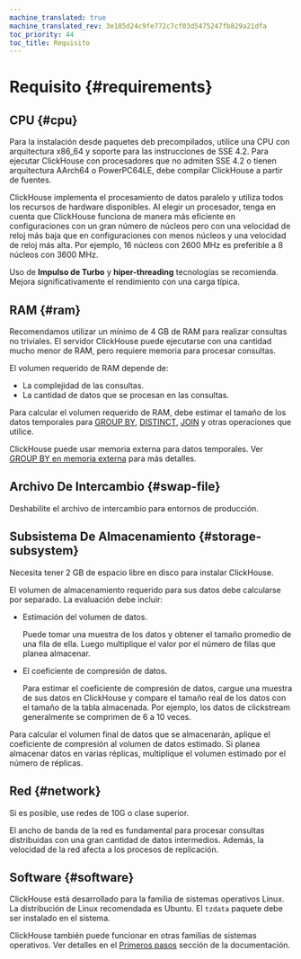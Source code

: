 ```yaml
---
machine_translated: true
machine_translated_rev: 3e185d24c9fe772c7cf03d5475247fb829a21dfa
toc_priority: 44
toc_title: Requisito
---
```


# Requisito {#requirements}

## CPU {#cpu}

Para la instalación desde paquetes deb precompilados, utilice una CPU con arquitectura x86\_64 y soporte para las instrucciones de SSE 4.2. Para ejecutar ClickHouse con procesadores que no admiten SSE 4.2 o tienen arquitectura AArch64 o PowerPC64LE, debe compilar ClickHouse a partir de fuentes.

ClickHouse implementa el procesamiento de datos paralelo y utiliza todos los recursos de hardware disponibles. Al elegir un procesador, tenga en cuenta que ClickHouse funciona de manera más eficiente en configuraciones con un gran número de núcleos pero con una velocidad de reloj más baja que en configuraciones con menos núcleos y una velocidad de reloj más alta. Por ejemplo, 16 núcleos con 2600 MHz es preferible a 8 núcleos con 3600 MHz.

Uso de **Impulso de Turbo** y **hiper-threading** tecnologías se recomienda. Mejora significativamente el rendimiento con una carga típica.

## RAM {#ram}

Recomendamos utilizar un mínimo de 4 GB de RAM para realizar consultas no triviales. El servidor ClickHouse puede ejecutarse con una cantidad mucho menor de RAM, pero requiere memoria para procesar consultas.

El volumen requerido de RAM depende de:

-   La complejidad de las consultas.
-   La cantidad de datos que se procesan en las consultas.

Para calcular el volumen requerido de RAM, debe estimar el tamaño de los datos temporales para [GROUP BY](../sql-reference/statements/select.md#select-group-by-clause), [DISTINCT](../sql-reference/statements/select.md#select-distinct), [JOIN](../sql-reference/statements/select.md#select-join) y otras operaciones que utilice.

ClickHouse puede usar memoria externa para datos temporales. Ver [GROUP BY en memoria externa](../sql-reference/statements/select.md#select-group-by-in-external-memory) para más detalles.

## Archivo De Intercambio {#swap-file}

Deshabilite el archivo de intercambio para entornos de producción.

## Subsistema De Almacenamiento {#storage-subsystem}

Necesita tener 2 GB de espacio libre en disco para instalar ClickHouse.

El volumen de almacenamiento requerido para sus datos debe calcularse por separado. La evaluación debe incluir:

-   Estimación del volumen de datos.

    Puede tomar una muestra de los datos y obtener el tamaño promedio de una fila de ella. Luego multiplique el valor por el número de filas que planea almacenar.

-   El coeficiente de compresión de datos.

    Para estimar el coeficiente de compresión de datos, cargue una muestra de sus datos en ClickHouse y compare el tamaño real de los datos con el tamaño de la tabla almacenada. Por ejemplo, los datos de clickstream generalmente se comprimen de 6 a 10 veces.

Para calcular el volumen final de datos que se almacenarán, aplique el coeficiente de compresión al volumen de datos estimado. Si planea almacenar datos en varias réplicas, multiplique el volumen estimado por el número de réplicas.

## Red {#network}

Si es posible, use redes de 10G o clase superior.

El ancho de banda de la red es fundamental para procesar consultas distribuidas con una gran cantidad de datos intermedios. Además, la velocidad de la red afecta a los procesos de replicación.

## Software {#software}

ClickHouse está desarrollado para la familia de sistemas operativos Linux. La distribución de Linux recomendada es Ubuntu. El `tzdata` paquete debe ser instalado en el sistema.

ClickHouse también puede funcionar en otras familias de sistemas operativos. Ver detalles en el [Primeros pasos](../getting-started/index.md) sección de la documentación.

